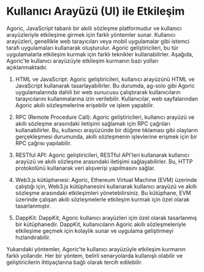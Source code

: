 
# Kullanıcı Arayüzü (UI) ile Etkileşim

Agoric, JavaScript tabanlı bir akıllı sözleşme platformudur ve kullanıcı arayüzleriyle etkileşime girmek için farklı yöntemler sunar. Kullanıcı arayüzleri, genellikle web tarayıcıları veya mobil uygulamalar gibi istemci tarafı uygulamaları kullanarak oluşturulur. Agoric geliştiricileri, bu tür uygulamalarla etkileşim kurmak için farklı teknikler kullanabilirler. Aşağıda, Agoric'te kullanıcı arayüzüyle etkileşim kurmanın bazı yolları açıklanmaktadır.

1.  HTML ve JavaScript: Agoric geliştiricileri, kullanıcı arayüzünü HTML ve JavaScript kullanarak tasarlayabilirler. Bu durumda, ag-solo gibi Agoric uygulamalarında dahili bir web sunucusu çalıştırarak kullanıcıların tarayıcılarını kullanmalarına izin verilebilir. Kullanıcılar, web sayfalarından Agoric akıllı sözleşmelerine erişebilir ve işlem yapabilir.
    
2.  RPC (Remote Procedure Call): Agoric geliştiricileri, kullanıcı arayüzü ve akıllı sözleşme arasındaki iletişimi sağlamak için RPC çağrıları kullanabilirler. Bu, kullanıcı arayüzünde bir düğme tıklaması gibi olayların gerçekleşmesi durumunda, akıllı sözleşmenin işlevlerine erişmek için bir RPC çağrısı yapılabilir.
    
3.  RESTful API: Agoric geliştiricileri, RESTful API'leri kullanarak kullanıcı arayüzü ve akıllı sözleşme arasındaki iletişimi sağlayabilirler. Bu, HTTP protokolünü kullanarak veri alışverişi yapılmasını sağlar.
    
4.  Web3.js kütüphanesi: Agoric, Ethereum Virtual Machine (EVM) üzerinde çalıştığı için, Web3.js kütüphanesini kullanarak kullanıcı arayüzü ve akıllı sözleşme arasındaki etkileşimleri yönetebilirsiniz. Bu kütüphane, EVM üzerinde çalışan akıllı sözleşmelerle etkileşim kurmak için özel olarak tasarlanmıştır.
    
5.  DappKit: DappKit, Agoric kullanıcı arayüzleri için özel olarak tasarlanmış bir kütüphanedir. DappKit, kullanıcıların Agoric akıllı sözleşmeleriyle etkileşime geçmek için kolaylık sunar ve uygulama geliştirmeyi hızlandırabilir.
    

Yukarıdaki yöntemler, Agoric'te kullanıcı arayüzüyle etkileşim kurmanın farklı yollarıdır. Her bir yöntem, belirli senaryolarda kullanışlı olabilir ve geliştiricilerin ihtiyaçlarına bağlı olarak tercih edilebilir.
